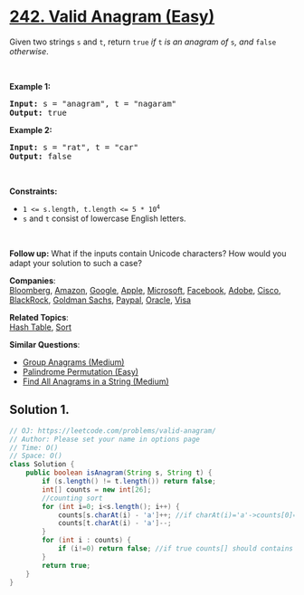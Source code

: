 # [242. Valid Anagram (Easy)](https://leetcode.com/problems/valid-anagram/)

<p>Given two strings <code>s</code> and <code>t</code>, return <code>true</code> <em>if</em> <code>t</code> <em>is an anagram of</em> <code>s</code><em>, and</em> <code>false</code> <em>otherwise</em>.</p>

<p>&nbsp;</p>
<p><strong>Example 1:</strong></p>
<pre><strong>Input:</strong> s = "anagram", t = "nagaram"
<strong>Output:</strong> true
</pre><p><strong>Example 2:</strong></p>
<pre><strong>Input:</strong> s = "rat", t = "car"
<strong>Output:</strong> false
</pre>
<p>&nbsp;</p>
<p><strong>Constraints:</strong></p>

<ul>
	<li><code>1 &lt;= s.length, t.length &lt;= 5 * 10<sup>4</sup></code></li>
	<li><code>s</code> and <code>t</code> consist of lowercase English letters.</li>
</ul>

<p>&nbsp;</p>
<p><strong>Follow up:</strong> What if the inputs contain Unicode characters? How would you adapt your solution to such a case?</p>

**Companies**:  
[Bloomberg](https://leetcode.com/company/bloomberg), [Amazon](https://leetcode.com/company/amazon), [Google](https://leetcode.com/company/google), [Apple](https://leetcode.com/company/apple), [Microsoft](https://leetcode.com/company/microsoft), [Facebook](https://leetcode.com/company/facebook), [Adobe](https://leetcode.com/company/adobe), [Cisco](https://leetcode.com/company/cisco), [BlackRock](https://leetcode.com/company/blackrock), [Goldman Sachs](https://leetcode.com/company/goldman-sachs), [Paypal](https://leetcode.com/company/paypal), [Oracle](https://leetcode.com/company/oracle), [Visa](https://leetcode.com/company/visa)

**Related Topics**:  
[Hash Table](https://leetcode.com/tag/hash-table/), [Sort](https://leetcode.com/tag/sort/)

**Similar Questions**:

- [Group Anagrams (Medium)](https://leetcode.com/problems/group-anagrams/)
- [Palindrome Permutation (Easy)](https://leetcode.com/problems/palindrome-permutation/)
- [Find All Anagrams in a String (Medium)](https://leetcode.com/problems/find-all-anagrams-in-a-string/)

## Solution 1.

```java
// OJ: https://leetcode.com/problems/valid-anagram/
// Author: Please set your name in options page
// Time: O()
// Space: O()
class Solution {
    public boolean isAnagram(String s, String t) {
        if (s.length() != t.length()) return false;
        int[] counts = new int[26];
        //counting sort
        for (int i=0; i<s.length(); i++) {
            counts[s.charAt(i) - 'a']++; //if charAt(i)='a'->counts[0]=1;
            counts[t.charAt(i) - 'a']--;
        }
        for (int i : counts) {
            if (i!=0) return false; //if true counts[] should contains all 0
        }
        return true;
    }
}

```
